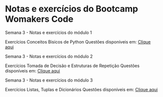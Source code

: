 <h1>Notas e exercícios do Bootcamp Womakers Code</h1>


<p>Semana 3 - Notas e exercícios do módulo 1 </p>

Exercícios Conceitos Bisicos de Python
Questões disponíveis em: [Clique aqui](https://import.cdn.thinkific.com/401289/q6J43qpLSXqs9MDO02Rc_Exerc%C3%ADcios_2024_%20Conceitos%20B%C3%A1sicos%20(3).pdf)


<p>Semana 3 - Notas e exercícios do módulo 2 </p>

Exercícios Tomada de Decisão e Estruturas de Repetição
Questões disponíveis em: [Clique aqui](https://import.cdn.thinkific.com/401289/LxCDUUvCR4y8Ab6byEqo_Exerc%C3%ADcios_2024_%20Tomada%20(2).pdf)


<p>Semana 3 - Notas e exercícios do módulo 3 </p>

Exercícios Listas, Tuplas e Dicionários
Questões disponíveis em: [Clique aqui](https://www.maismulheres.tech/courses/take/turma-2-bootcamp-back-end-python-e-django/pdfs/50970258-exercicios-listas-tuplas-e-dicionarios)
